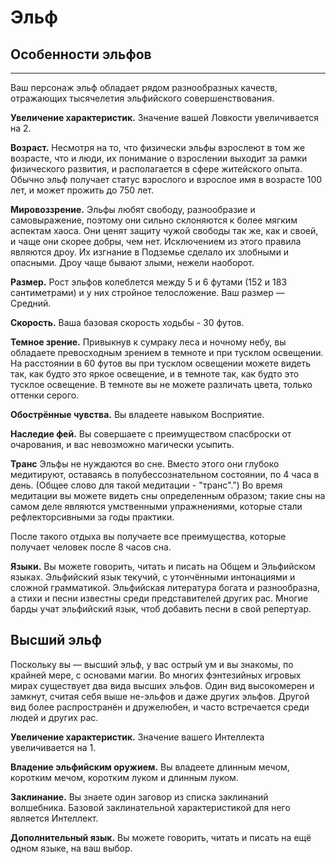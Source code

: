 # Эльф

## Особенности эльфов
- - -

Ваш персонаж эльф обладает рядом разнообразных качеств, отражающих тысячелетия эльфийского совершенствования. 

**Увеличение характеристик.** Значение вашей Ловкости увеличивается на 2. 

**Возраст.** Несмотря на то, что физически эльфы взрослеют в том же возрасте, что и люди, их понимание о взрослении выходит за рамки физического развития, и располагается в сфере житейского опыта.  Обычно эльф получает статус взрослого и взрослое имя в возрасте 100 лет, и может прожить до 750 лет.  

**Мировоззрение.** Эльфы любят свободу, разнообразие и самовыражение, поэтому они сильно склоняются к более мягким аспектам хаоса. Они ценят защиту чужой свободы так же, как и своей, и чаще они скорее добры, чем нет.  Исключением из этого правила являются дроу. Их изгнание в Подземье сделало их злобными и опасными.  Дроу чаще бывают злыми, нежели наоборот.

**Размер.** Рост эльфов колеблется между 5 и 6 футами (152 и 183 сантиметрами) и у них стройное телосложение.  Ваш размер — Средний. 

**Скорость.** Ваша базовая скорость ходьбы - 30 футов.

**Темное зрение.** Привыкнув к сумраку леса и ночному небу, вы обладаете превосходным зрением в темноте и при тусклом освещении. На расстоянии в 60 футов вы при тусклом освещении можете видеть так, как будто это яркое освещение, и в темноте так, как будто это тусклое освещение. В темноте вы не можете различать цвета, только оттенки серого. 

**Обострённые чувства.**  Вы владеете навыком Восприятие.  

**Наследие фей.**  Вы совершаете с преимуществом спасброски от очарования, и вас невозможно магически усыпить.

**Транс** Эльфы не нуждаются во сне. Вместо этого они глубоко медитируют, оставаясь в полубессознательном состоянии, по 4 часа в день. (Общее слово для такой медитации - "транс".") Во время медитации вы можете видеть сны определенным образом; такие сны на самом деле являются умственными упражнениями, которые стали рефлекторсивными за годы практики.

После такого отдыха вы получаете все преимущества, которые получает человек после 8 часов сна. 

**Языки.** Вы можете говорить, читать и писать на Общем и Эльфийском языках.  Эльфийский язык текучий, с утончёнными интонациями и сложной грамматикой.   Эльфийская литература богата и разнообразна, а стихи и песни известны среди представителей других рас.  Многие барды учат эльфийский язык, чтоб добавить песни в свой репертуар. 

## Высший эльф

Поскольку вы — высший эльф, у вас острый ум и вы знакомы, по крайней мере, с основами магии.  Во многих фэнтезийных игровых мирах существует два вида высших эльфов. Один вид высокомерен и замкнут, считая себя выше не-эльфов и даже других эльфов.    Другой вид более распространён и дружелюбен, и часто встречается среди людей и других рас.    

**Увеличение характеристик.** Значение вашего Интеллекта увеличивается на 1. 

**Владение эльфийским оружием.**   Вы владеете длинным мечом, коротким мечом, коротким луком и длинным луком.

**Заклинание.** Вы знаете один заговор из списка заклинаний волшебника.  Базовой заклинательной характеристикой для него является Интеллект. 

**Дополнительный язык.** Вы можете говорить, читать и писать на ещё одном языке, на ваш выбор. 